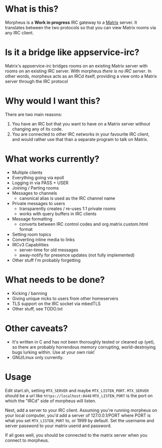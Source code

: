 # What is this?

Morpheus is a **Work in progress** IRC gateway to a [Matrix](https://matrix.org) server.
It translates between the two protocols so that you can view Matrix rooms via
any IRC client.

# Is it a bridge like appservice-irc?

Matrix's appservice-irc bridges rooms on an existing Matrix server with rooms on
an existing IRC server. With morpheus *there is no IRC server*.
In other words, morpheus acts as an IRCd itself, providing a view onto a Matrix
server through the IRC protocol

# Why would I want this?

There are two main reasons:

1) You have an IRC bot that you want to have on a Matrix server without changing
   any of its code.
2) You are connected to other IRC networks in your favourite IRC client, and
   would rather use that than a separate program to talk on Matrix.

# What works currently?

* Multiple clients
* Everything going via epoll
* Logging in via PASS + USER
* Joining / Parting rooms
* Messages to channels
	* canonical alias is used as the IRC channel name
* Private messages to users
	* transparently creates / re-uses 1:1 private rooms
	* works with query buffers in IRC clients
* Message formatting
	* converts between IRC control codes and org.matrix.custom.html format
* Setting room topics
* Converting inline media to links
* IRCv3 Capabilities
	* server-time for old messages
	* away-notify for presence updates (not fully implemented)
* Other stuff I'm probably forgetting

# What needs to be done?

* Kicking / banning
* Giving unique nicks to users from other homeservers
* TLS support on the IRC socket via mbedTLS
* Other stuff, see TODO.txt

# Other caveats?

* It's written in C and has not been thoroughly tested or cleaned up (yet),
so there are probably horrendous memory corrupting, world-destroying bugs
lurking within. Use at your own risk!
* GNU/Linux only currently.

# Usage

Edit start.sh, setting `MTX_SERVER` and maybe `MTX_LISTEN_PORT`.
`MTX_SERVER` should be a url like `https://localhost:8448`
`MTX_LISTEN_PORT` is the port on which the "IRCd" side of morpheus will listen.

Next, add a server to your IRC client. Assuming you're running morpheus on your local
computer, you'd add a server of 127.0.0.1/PORT where PORT is what you set `MTX_LISTEN_PORT`
to, or 1999 by default. Set the username and server password to your matrix userid and password.

If all goes well, you should be connected to the matrix server when you connect to morpheus.
